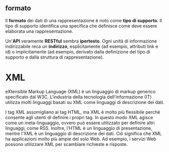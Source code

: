 ## formato

Il **formato** dei dati di una rappresentazione è noto come **tipo di supporto**. Il tipo di supporto identifica una specifica che definisce come deve essere elaborata una rappresentazione. 

Un'**API** veramente **RESTful** sembra **ipertesto**. Ogni unità di informazione indirizzabile reca un **indirizzo**, esplicitamente (ad esempio, attributi link e id) o implicitamente (ad esempio, derivato dalla definizione del tipo di supporto e dalla struttura di rappresentazione).

# XML

eXtensible Markup Language (XML) è un linguaggio di markup generico specificato dal W3C. L'industria della tecnologia dell'informazione (IT) utilizza molti linguaggi basati su XML come linguaggi di descrizione dei dati.

I tag XML assomigliano ai tag HTML, ma XML è molto più flessibile perché consente agli utenti di definire i propri tag. In questo modo XML agisce come un meta-linguaggio, ovvero può essere utilizzato per definire altri linguaggi, come RSS. Inoltre, l'HTML è un linguaggio di presentazione, mentre l'XML è un linguaggio di descrizione dei dati. Ciò significa che XML ha applicazioni molto più ampie del solo Web. Ad esempio, i servizi Web possono utilizzare XML per scambiare richieste e risposte.